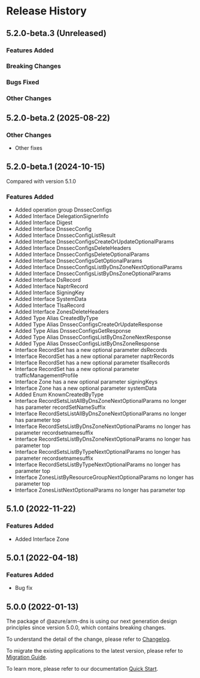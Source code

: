 # Release History

## 5.2.0-beta.3 (Unreleased)

### Features Added

### Breaking Changes

### Bugs Fixed

### Other Changes

## 5.2.0-beta.2 (2025-08-22)

### Other Changes

  - Other fixes

## 5.2.0-beta.1 (2024-10-15)
Compared with version 5.1.0
    
### Features Added

  - Added operation group DnssecConfigs
  - Added Interface DelegationSignerInfo
  - Added Interface Digest
  - Added Interface DnssecConfig
  - Added Interface DnssecConfigListResult
  - Added Interface DnssecConfigsCreateOrUpdateOptionalParams
  - Added Interface DnssecConfigsDeleteHeaders
  - Added Interface DnssecConfigsDeleteOptionalParams
  - Added Interface DnssecConfigsGetOptionalParams
  - Added Interface DnssecConfigsListByDnsZoneNextOptionalParams
  - Added Interface DnssecConfigsListByDnsZoneOptionalParams
  - Added Interface DsRecord
  - Added Interface NaptrRecord
  - Added Interface SigningKey
  - Added Interface SystemData
  - Added Interface TlsaRecord
  - Added Interface ZonesDeleteHeaders
  - Added Type Alias CreatedByType
  - Added Type Alias DnssecConfigsCreateOrUpdateResponse
  - Added Type Alias DnssecConfigsGetResponse
  - Added Type Alias DnssecConfigsListByDnsZoneNextResponse
  - Added Type Alias DnssecConfigsListByDnsZoneResponse
  - Interface RecordSet has a new optional parameter dsRecords
  - Interface RecordSet has a new optional parameter naptrRecords
  - Interface RecordSet has a new optional parameter tlsaRecords
  - Interface RecordSet has a new optional parameter trafficManagementProfile
  - Interface Zone has a new optional parameter signingKeys
  - Interface Zone has a new optional parameter systemData
  - Added Enum KnownCreatedByType
  - Interface RecordSetsListAllByDnsZoneNextOptionalParams no longer has parameter recordSetNameSuffix
  - Interface RecordSetsListAllByDnsZoneNextOptionalParams no longer has parameter top
  - Interface RecordSetsListByDnsZoneNextOptionalParams no longer has parameter recordsetnamesuffix
  - Interface RecordSetsListByDnsZoneNextOptionalParams no longer has parameter top
  - Interface RecordSetsListByTypeNextOptionalParams no longer has parameter recordsetnamesuffix
  - Interface RecordSetsListByTypeNextOptionalParams no longer has parameter top
  - Interface ZonesListByResourceGroupNextOptionalParams no longer has parameter top
  - Interface ZonesListNextOptionalParams no longer has parameter top
    
    
## 5.1.0 (2022-11-22)
    
### Features Added

  - Added Interface Zone
    
## 5.0.1 (2022-04-18)

### Features Added

  - Bug fix

## 5.0.0 (2022-01-13)

The package of @azure/arm-dns is using our next generation design principles since version 5.0.0, which contains breaking changes.

To understand the detail of the change, please refer to [Changelog](https://aka.ms/js-track2-changelog).

To migrate the existing applications to the latest version, please refer to [Migration Guide](https://aka.ms/js-track2-migration-guide).

To learn more, please refer to our documentation [Quick Start](https://aka.ms/azsdk/js/mgmt/quickstart).
